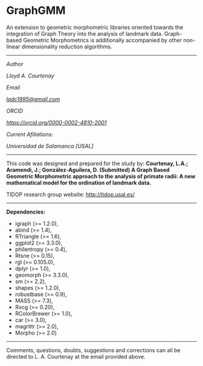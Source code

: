 # GraphGMM

An extension to geometric morphometric libraries oriented towards the integration of Graph Theory into the analysis of landmark data. Graph-based Geometric Morphometrics is additionally accompanied by other non-linear dimensionality reduction algorithms.
    
-----------------------------------------------------------------------------------------------------------------

<i>
Author

Lloyd A. Courtenay

Email

ladc1995@gmail.com

ORCID

https://orcid.org/0000-0002-4810-2001

Current Afiliations:

Universidad de Salamanca [USAL]

</i>

---------------------------------------------------------------------------------------------------

This code was designed and prepared for the study by:
<b> Courtenay, L.A.; Aramendi, J.; González-Aguilera, D. (Submitted)
A Graph Based Geometric Morphometric approach to the analysis of primate radii: A new mathematical model for the ordination of landmark data. </b>

TIDOP research group website: http://tidop.usal.es/

---------------------------------------------------------------------------------------------------
  
<b>Dependencies: </b>

* igraph (>= 1.2.0),
* abind (>= 1.4),
* RTriangle (>= 1.6),
* ggplot2 (>= 3.3.0),
* philentropy (>= 0.4),
* Rtsne (>= 0.15),
* rgl (>= 0.105.0),
* dplyr (>= 1.0),
* geomorph (>= 3.3.0),
* sm (>= 2.2),
* shapes (>= 1.2.0),
* robustbase (>= 0.9),
* MASS (>= 7.3),
* Rvcg (>= 0.20),
* RColorBrewer (>= 1.0),
* car (>= 3.0),
* magrittr (>= 2.0),
* Morpho (>= 2.0)

---------------------------------------------------------------------------------------------------

Comments, questions, doubts, suggestions and corrections can all be directed to L. A. Courtenay at the email provided above.
